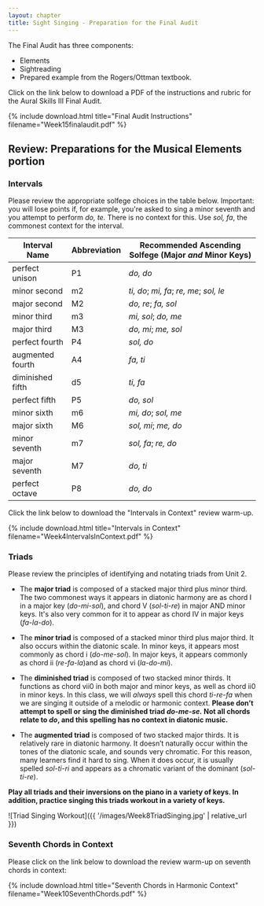 ```yaml
---
layout: chapter
title: Sight Singing - Preparation for the Final Audit
---
```


The Final Audit has three components: 
- Elements
- Sightreading
- Prepared example from the Rogers/Ottman textbook.

Click on the link below to download a PDF of the instructions and rubric for the Aural Skills III Final Audit.

{% include download.html title="Final Audit Instructions" filename="Week15finalaudit.pdf" %}

## Review: Preparations for the Musical Elements portion

### Intervals

Please review the appropriate solfege choices in the table below. Important: you will lose points if, for example, you're asked to sing a minor seventh and you attempt to perform *do, te.* There is no context for this. Use *sol, fa*, the commonest context for the interval.

|**Interval Name**   |**Abbreviation**|**Recommended Ascending Solfege (Major *and* Minor Keys)**|
|--------------------|----------------|-----------------------------------------|
|perfect unison      | P1             |*do, do*                                 |
|minor second        | m2             |*ti, do*; *mi, fa*; *re, me*; *sol, le*  |           
|major second        | M2             |*do, re*; *fa, sol*                      |
|minor third         | m3             |*mi, sol*; *do, me*                      |
|major third         | M3             |*do, mi*; *me, sol*                      |
|perfect fourth      | P4             |*sol, do*                                |
|augmented fourth    | A4             |*fa, ti*                                 |
|diminished fifth    | d5             |*ti, fa*                                 |
|perfect fifth       | P5             |*do, sol*                                |
|minor sixth         | m6             |*mi, do*; *sol, me*                      |
|major sixth         | M6             |*sol, mi*; *me, do*                      |
|minor seventh       | m7             |*sol, fa*; *re, do*                      |
|major seventh       | M7             |*do, ti*                                 |
|perfect octave      | P8             |*do, do*                                 |

Click the link below to download the "Intervals in Context" review warm-up.

{% include download.html title="Intervals in Context" filename="Week4IntervalsInContext.pdf" %}

### Triads

Please review the principles of identifying and notating triads from Unit 2.

- The **major triad** is composed of a stacked major third plus minor third. The two commonest ways it appears in diatonic harmony are as chord I in a major key (*do-mi-sol*), and chord V (*sol-ti-re*) in major AND minor keys. It's also very common for it to appear as chord IV in major keys (*fa-la-do*).

- The **minor triad** is composed of a stacked minor third plus major third. It also occurs within the diatonic scale. In minor keys, it appears most commonly as chord i (*do-me-sol*). In major keys, it appears commonly as chord ii (*re-fa-la*)and as chord vi (*la-do-mi*).

- The **diminished triad** is composed of two stacked minor thirds. It functions as chord vii0 in both major and minor keys, as well as chord ii0 in minor keys. In this class, we will *always* spell this chord *ti-re-fa* when we are singing it outside of a melodic or harmonic context. **Please don’t attempt to spell or sing the diminished triad *do-me-se.* Not all chords relate to *do*, and this spelling has no context in diatonic music.**

- The **augmented triad** is composed of two stacked major thirds. It is relatively rare in diatonic harmony. It doesn’t naturally occur within the tones of the diatonic scale, and sounds very chromatic. For this reason, many learners find it hard to sing. When it does occur, it is usually spelled *sol-ti-ri* and appears as a chromatic variant of the dominant (*sol-ti-re*).

**Play all triads and their inversions on the piano in a variety of keys. In addition, practice singing this triads workout in a variety of keys.**

![Triad Singing Workout]({{ '/images/Week8TriadSinging.jpg' | relative_url }})

### Seventh Chords in Context

Please click on the link below to download the review warm-up on seventh chords in context:

{% include download.html title="Seventh Chords in Harmonic Context" filename="Week10SeventhChords.pdf" %}